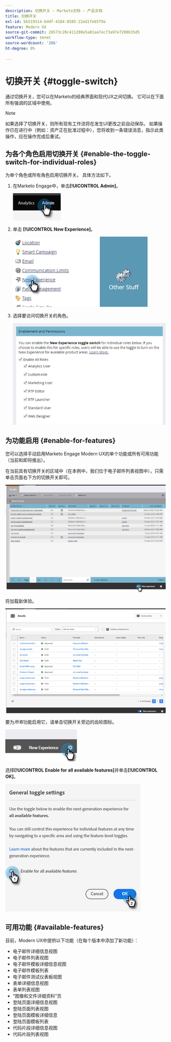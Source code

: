 ```yaml
---
description: 切换开关 — Marketo文档 — 产品文档
title: 切换开关
exl-id: bb519314-bddf-4184-8585-22ed1fe85f9a
feature: Modern UX
source-git-commit: 26573c20c411208e5a01aa7ec73a97e7208b35d5
workflow-type: tm+mt
source-wordcount: '266'
ht-degree: 0%

---
```


# 切换开关 {#toggle-switch}

通过切换开关，您可以在Marketo的经典界面和现代UX之间切换。 它可以在下面所有强调的区域中使用。

>[!NOTE]
>
>如果选择了切换开关，则所有现有工作流将在发生UI更改之前自动保存。 如果操作已在进行中（例如：资产正在批准过程中），您将收到一条错误消息，指示此类操作，应在操作完成后重试。

## 为各个角色启用切换开关 {#enable-the-toggle-switch-for-individual-roles}

为单个角色或所有角色启用切换开关。 具体方法如下。

1. 在Marketo Engage中，单击&#x200B;**[!UICONTROL Admin]**。

   ![](assets/toggle-switch-1.png)

1. 单击 **[!UICONTROL New Experience]**。

   ![](assets/toggle-switch-2.png)

1. 选择要访问切换开关的角色。

   ![](assets/toggle-switch-3.png)

## 为功能启用 {#enable-for-features}

您可以选择手动启用Marketo Engage Modern UX的单个功能或所有可用功能（当前和即将推出）。

在当前具有切换开关的区域中（在本例中，我们位于电子邮件列表视图中），只需单击页面右下方的切换开关即可。

![](assets/toggle-switch-4.png)

将加载新体验。

![](assets/toggle-switch-5.png)

要为&#x200B;_所有_&#x200B;功能启用它，请单击切换开关旁边的齿轮图标。

![](assets/toggle-switch-6.png)

选择&#x200B;**[!UICONTROL Enable for all available features]**&#x200B;并单击&#x200B;**[!UICONTROL OK]**。

![](assets/toggle-switch-7.png)

## 可用功能 {#available-features}

目前，Modern UX中提供以下功能（在每个版本中添加了新功能）：

* 电子邮件详细信息视图
* 电子邮件列表视图
* 电子邮件模板详细信息视图
* 电子邮件模板列表
* 电子邮件测试仪表板视图
* 表单详细信息视图
* 表单列表视图
* “图像和文件详细资料”页
* 登陆页面详细信息视图
* 登陆页面列表视图
* 登陆页面模板详细信息
* 登陆页面模板列表
* 代码片段详细信息视图
* 代码片段列表视图
